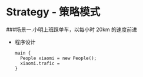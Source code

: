 # Strategy - 策略模式

###场景一.小明上班踩单车，以每小时 20km 的速度前进


* 程序设计

  ```
  main {
    People xiaomi = new People();
    xiaomi.trafic = 
  }
  ```
